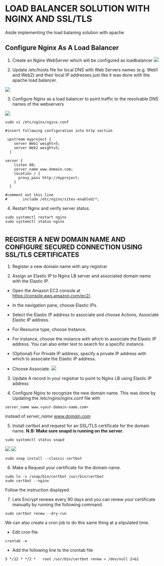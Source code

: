 # LOAD BALANCER SOLUTION WITH NGINX AND SSL/TLS
Aside implementing the load balaning solution with apache 

## Configure Nginx As A Load Balancer
1. Create an Nginx WebServer which will be configured as loadbalancer
![](./img/2.nginx_server.jpg)


2. Update /etc/hosts file for local DNS with Web Servers names (e.g. Web1 and Web2) and their local IP addresses just like it was done with the apache load balancer.

![](./img/3.hosts.jpg)

3. Configure Nginx as a load balancer to point traffic to the resolvable DNS names of the webservers

![](./img/4.edit_nginx_conf.jpg)
```
sudo vi /etc/nginx/nginx.conf

#insert following configuration into http section

 upstream myproject {
    server Web1 weight=5;
    server Web2 weight=5;
  }

server {
    listen 80;
    server_name www.domain.com;
    location / {
      proxy_pass http://myproject;
    }
  }

#comment out this line
#       include /etc/nginx/sites-enabled/*;
```


4. Restart Nginx and verify server status.
```
sudo systemctl restart nginx
sudo systemctl status nginx
```
#

## REGISTER A NEW DOMAIN NAME AND CONFIGURE SECURED CONNECTION USING SSL/TLS CERTIFICATES

1. Register a new domain name with any registrar 

2. Assign an Elastic IP to Nginx LB server and associated domain name with the Elastic IP.

- Open the Amazon EC2 console at https://console.aws.amazon.com/ec2/.

- In the navigation pane, choose Elastic IPs.

- Select the Elastic IP address to associate and choose Actions, Associate Elastic IP address.

- For Resource type, choose Instance.

- For instance, choose the instance with which to associate the Elastic IP address. You can also enter text to search for a specific instance.

- (Optional) For Private IP address, specify a private IP address with which to associate the Elastic IP address.

- Choose Associate.
![](./img/5.eip_allocation.jpg)

3. Update A record in your registrar to point to Nginx LB using Elastic IP address

4. Configure Nginx to recognize the new domain name. This was done by Updating the /etc/nginx/nginx.conf file with 
```
server_name www.<your-domain-name.com>
```
 instead of *server_name www.domain.com*

5. Install certbot and request for an SSL/TLS certificate for the domain name.
**N.B: Make sure snapd is running on the server.**
```
sudo systemctl status snapd
```
![](./img/7.ensure_snapd.jpg)
![](./img/8.ensure_snapd_updated.jpg)

```
sudo snap install --classic certbot
```
6. Make a Request your certificate for the domain name.
```
sudo ln -s /snap/bin/certbot /usr/bin/certbot
sudo certbot --nginx
```
Follow the instruction displayed.

7. Lets Encrypt renews every 90 days and you can renew your certificate manually by running the following command.
```
sudo certbot renew --dry-run
```
We can also create a cron job to do this same thing at a stipulated time. 

- Edit cron file
```
crontab -e
```
- Add the following line to the crontab file
```
5 */12 * */2 *   root /usr/bin/certbot renew > /dev/null 2>&1
```

